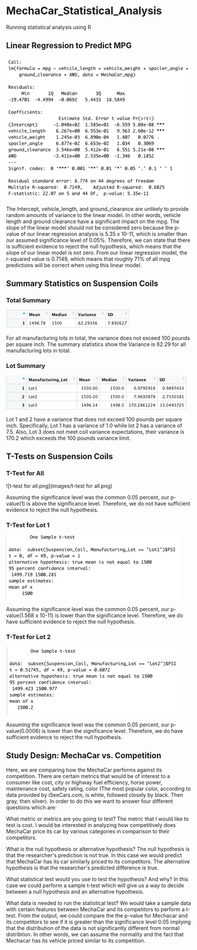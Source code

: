 # MechaCar_Statistical_Analysis
Running statistical analysis using R


## Linear Regression to Predict MPG

![linreg_mpg.png](images/linreg_mpg.png)

The Intercept, vehicle_length, and ground_clearance are unlikely to provide random amounts of variance to the linear model. In other words, vehicle length and ground clearance have a significant impact on the mpg. The slope of the linear model should not be considered zero because the p-value of our linear regression analysis is 5.35 x 10-11, which is smaller than our assumed significance level of 0.05%. Therefore, we can state that there is sufficient evidence to reject the null hypothesis, which means that the slope of our linear model is not zero. From our linear regression model, the r-squared value is 0.7149, which means that roughly 71% of all mpg predictions will be correct when using this linear model.

## Summary Statistics on Suspension Coils
### Total Summary
![total_summary.png](images/total_summary.png)

For all manufacturing lots in total, the variance does not exceed 100 pounds per square inch. The summary statistics show the Variance is 62.29 for all manufacturing lots in total.

### Lot Summary
![lot_summary.png](images/lot_summary.png)

Lot 1 and 2 have a variance that does not exceed 100 pounds per square inch. Specifically, Lot 1 has a variance of 1.0 while lot 2 has a variance of 7.5. Also, Lot 3 does not meet coil variance expectations, their variance is 170.2 which exceeds the 100 pounds variance limit.

## T-Tests on Suspension Coils

### T-Test for All
![t-test for all.png](images/t-test for all.png)

Assuming the significance level was the common 0.05 percent, our p-value(1) is above the significance level. Therefore, we do not have sufficient evidence to reject the null hypothesis.

### T-Test for Lot 1
![lot1_test.png](images/lot1_test.png)

Assuming the significance level was the common 0.05 percent, our p-value(1.568 x 10-11) is lower than the significance level. Therefore, we do have sufficient evidence to reject the null hypothesis.

### T-Test for Lot 2
![lot2_test.png](images/lot2_test.png)

Assuming the significance level was the common 0.05 percent, our p-value(0.0006) is lower than the significance level. Therefore, we do have sufficient evidence to reject the null hypothesis.


## Study Design: MechaCar vs. Competition

Here, we are comparing how the MechaCar performs against its competition. There are certain metrics that would be of interest to a consumer like cost, city or highway fuel efficiency, horse power, maintenance cost, safety rating, color (The most popular color, according to data provided by iSeeCars.com, is white, followed closely by black. Then gray, then silver). In order to do this we want to answer four different questions which are:

What metric or metrics are you going to test?
The metric that I would like to test is cost. I would be interested in analyzing how competitively does MechaCar price its car by various categories in comparison to their competitors.

What is the null hypothesis or alternative hypothesis?
The null hypothesis is that the researcher's prediction is not true. In this case we would predict that MechaCar has its car similarly priced to its competitors. The alternative hypothesis is that the researcher's predicted difference is true.

What statistical test would you use to test the hypothesis? And why?
In this case we could perform a sample t-test which will give us a way to decide between a null hypothesis and an alternative hypothesis.

What data is needed to run the statistical test?
We would take a sample data with certain features between MechaCar and its competitors to perform a t-test. From the output, we could compare the the p-value for Mechacar and its competitors to see if it is greater than the significance level 0.05 implying that the distribution of the data is not significantly different from normal distribtion. In other words, we can assume the normality and the fact that Mechacar has its vehicle priced similar to its competition.
